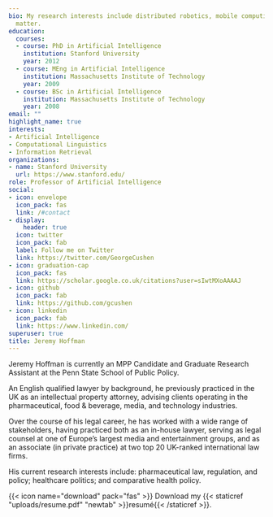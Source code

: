 ```yaml
---
bio: My research interests include distributed robotics, mobile computing and programmable
  matter.
education:
  courses:
  - course: PhD in Artificial Intelligence
    institution: Stanford University
    year: 2012
  - course: MEng in Artificial Intelligence
    institution: Massachusetts Institute of Technology
    year: 2009
  - course: BSc in Artificial Intelligence
    institution: Massachusetts Institute of Technology
    year: 2008
email: ""
highlight_name: true
interests:
- Artificial Intelligence
- Computational Linguistics
- Information Retrieval
organizations:
- name: Stanford University
  url: https://www.stanford.edu/
role: Professor of Artificial Intelligence
social:
- icon: envelope
  icon_pack: fas
  link: /#contact
- display:
    header: true
  icon: twitter
  icon_pack: fab
  label: Follow me on Twitter
  link: https://twitter.com/GeorgeCushen
- icon: graduation-cap
  icon_pack: fas
  link: https://scholar.google.co.uk/citations?user=sIwtMXoAAAAJ
- icon: github
  icon_pack: fab
  link: https://github.com/gcushen
- icon: linkedin
  icon_pack: fab
  link: https://www.linkedin.com/
superuser: true
title: Jeremy Hoffman
---
```


Jeremy Hoffman is currently an MPP Candidate and Graduate Research Assistant at the Penn State School of Public Policy.

An English qualified lawyer by background, he previously practiced in the UK as an intellectual property attorney, advising clients operating in the pharmaceutical, food & beverage, media, and technology industries. 

Over the course of his legal career, he has worked with a wide range of stakeholders, having practiced both as an in-house lawyer, serving as legal counsel at one of Europe’s largest media and entertainment groups, and as an associate (in private practice) at two top 20 UK-ranked international law firms.

His current research interests include: pharmaceutical law, regulation, and policy; healthcare politics; and comparative health policy.

{{< icon name="download" pack="fas" >}} Download my {{< staticref "uploads/resume.pdf" "newtab" >}}resumé{{< /staticref >}}.
